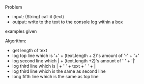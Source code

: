 Problem
- input: (String) call it (text)
- output: write to the text to the console log within a box

examples given

Algorithm:
- get length of text
- log top line which is '+' + (text.length + 2)'s amount of '-' + '+'
- log second line which | + (text.length +2)'s amount of ' ' + '|'
- log third line which is | + ' ' + text + ' ' + |
- log third line which is the same as second line
- long fifth line which is the same as top line